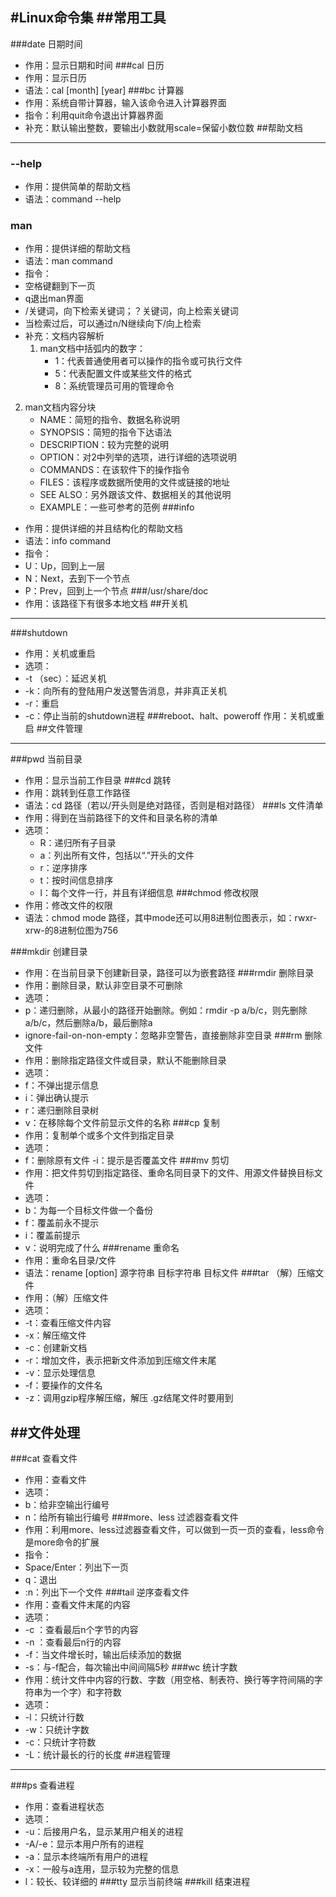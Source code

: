 ﻿﻿﻿﻿﻿﻿﻿﻿﻿﻿﻿﻿﻿﻿﻿﻿﻿#Linux命令集##常用工具---###date 日期时间 - 作用：显示日期和时间###cal 日历- 作用：显示日历- 语法：cal \[month] [year]###bc 计算器- 作用：系统自带计算器，输入该命令进入计算器界面- 指令：利用quit命令退出计算器界面- 补充：默认输出整数，要输出小数就用scale=保留小数位数##帮助文档---### --help- 作用：提供简单的帮助文档- 语法：command --help### man- 作用：提供详细的帮助文档- 语法：man command- 指令： - 空格键翻到下一页 - q退出man界面 - /关键词，向下检索关键词；？关键词，向上检索关键词 - 当检索过后，可以通过n/N继续向下/向上检索- 补充：文档内容解析  1. man文档中括弧内的数字：     - 1：代表普通使用者可以操作的指令或可执行文件     - 5：代表配置文件或某些文件的格式     - 8：系统管理员可用的管理命令 2. man文档内容分块     - NAME：简短的指令、数据名称说明     - SYNOPSIS：简短的指令下达语法     - DESCRIPTION：较为完整的说明     - OPTION：对2中列举的选项，进行详细的选项说明     - COMMANDS：在该软件下的操作指令     - FILES：该程序或数据所使用的文件或链接的地址     - SEE ALSO：另外跟该文件、数据相关的其他说明     - EXAMPLE：一些可参考的范例###info- 作用：提供详细的并且结构化的帮助文档- 语法：info command- 指令： - U：Up，回到上一层 - N：Next，去到下一个节点 - P：Prev，回到上一个节点###/usr/share/doc- 作用：该路径下有很多本地文档##开关机---###shutdown- 作用：关机或重启- 选项： - -t （sec）：延迟关机 - -k：向所有的登陆用户发送警告消息，并非真正关机 - -r：重启 - -c：停止当前的shutdown进程###reboot、halt、poweroff 作用：关机或重启##文件管理---###pwd 当前目录- 作用：显示当前工作目录###cd 跳转- 作用：跳转到任意工作路径- 语法：cd 路径（若以/开头则是绝对路径，否则是相对路径）###ls 文件清单- 作用：得到在当前路径下的文件和目录名称的清单- 选项：    - R：递归所有子目录    - a：列出所有文件，包括以“.”开头的文件    - r：逆序排序    - t：按时间信息排序    - l：每个文件一行，并且有详细信息###chmod 修改权限- 作用：修改文件的权限- 语法：chmod mode 路径，其中mode还可以用8进制位图表示，如：rwxr-xrw-的8进制位图为756###mkdir 创建目录- 作用：在当前目录下创建新目录，路径可以为嵌套路径###rmdir 删除目录- 作用：删除目录，默认非空目录不可删除- 选项： - p：递归删除，从最小的路径开始删除。例如：rmdir -p a/b/c，则先删除a/b/c，然后删除a/b，最后删除a - ignore-fail-on-non-empty：忽略非空警告，直接删除非空目录###rm 删除文件- 作用：删除指定路径文件或目录，默认不能删除目录- 选项： - f：不弹出提示信息 - i：弹出确认提示 - r：递归删除目录树 - v：在移除每个文件前显示文件的名称###cp 复制- 作用：复制单个或多个文件到指定目录- 选项： - f：删除原有文件 -i：提示是否覆盖文件###mv 剪切- 作用：把文件剪切到指定路径、重命名同目录下的文件、用源文件替换目标文件- 选项： - b：为每一个目标文件做一个备份 - f：覆盖前永不提示 - i：覆盖前提示 - v：说明完成了什么 ###rename 重命名- 作用：重命名目录/文件- 语法：rename [option] 源字符串 目标字符串 目标文件###tar （解）压缩文件- 作用：（解）压缩文件- 选项： - -t：查看压缩文件内容 - -x：解压缩文件 - -c：创建新文档 - -r：增加文件，表示把新文件添加到压缩文件末尾 - -v：显示处理信息 - -f：要操作的文件名 - -z：调用gzip程序解压缩，解压 .gz结尾文件时要用到##文件处理---###cat 查看文件- 作用：查看文件- 选项： - b：给非空输出行编号 - n：给所有输出行编号###more、less 过滤器查看文件- 作用：利用more、less过滤器查看文件，可以做到一页一页的查看，less命令是more命令的扩展- 指令： - Space/Enter：列出下一页 - q：退出 - :n：列出下一个文件###tail 逆序查看文件- 作用：查看文件末尾的内容- 选项： - -c ：查看最后n个字节的内容 - -n ：查看最后n行的内容 - -f：当文件增长时，输出后续添加的数据 - -s：与-f配合，每次输出中间间隔5秒###wc 统计字数- 作用：统计文件中内容的行数、字数（用空格、制表符、换行等字符间隔的字符串为一个字）和字符数- 选项： - -l：只统计行数 - -w：只统计字数 - -c：只统计字符数 - -L：统计最长的行的长度##进程管理---###ps 查看进程- 作用：查看进程状态- 选项： - -u：后接用户名，显示某用户相关的进程 - -A/-e：显示本用户所有的进程 - -a：显示本终端所有用户的进程 - -x：一般与a连用，显示较为完整的信息 - l：较长、较详细的###tty 显示当前终端###kill 结束进程